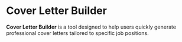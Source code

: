 # Cover Letter Builder

**Cover Letter Builder** is a tool designed to help users quickly generate professional cover letters tailored to specific job positions.
